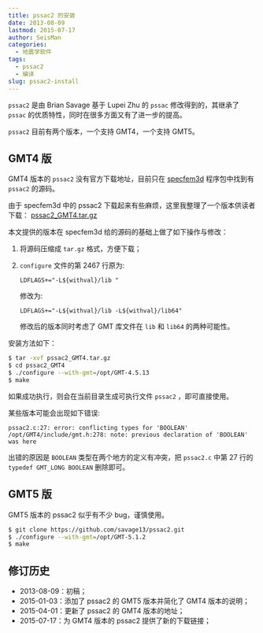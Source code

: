 ```yaml
---
title: pssac2 的安装
date: 2013-08-09
lastmod: 2015-07-17
author: SeisMan
categories:
  - 地震学软件
tags:
  - pssac2
  - 编译
slug: pssac2-install
---
```


`pssac2` 是由 Brian Savage 基于 Lupei Zhu 的 `pssac` 修改得到的，其继承了 `pssac`
的优质特性，同时在很多方面又有了进一步的提高。

`pssac2` 目前有两个版本，一个支持 GMT4，一个支持 GMT5。

<!--more-->

## GMT4 版

GMT4 版本的 `pssac2` 没有官方下载地址，目前只在 [specfem3d](https://github.com/geodynamics/specfem3d/tree/master/utils/ADJOINT_TOMOGRAPHY_TOOLS/measure_adj/UTIL/pssac2) 程序包中找到有
`pssac2` 的源码。

由于 specfem3d 中的 pssac2 下载起来有些麻烦，这里我整理了一个版本供读者下载：
[pssac2_GMT4.tar.gz](http://7j1zxm.com1.z0.glb.clouddn.com/downloads/pssac2_GMT4.tar.gz)

本文提供的版本在 specfem3d 给的源码的基础上做了如下操作与修改：

1.  将源码压缩成 `tar.gz` 格式，方便下载；
2.  `configure` 文件的第 2467 行原为:

        LDFLAGS+="-L${withval}/lib "

    修改为:

        LDFLAGS+="-L${withval}/lib -L${withval}/lib64"

    修改后的版本同时考虑了 GMT 库文件在 `lib` 和 `lib64` 的两种可能性。

安装方法如下：

``` bash
$ tar -xvf pssac2_GMT4.tar.gz
$ cd pssac2_GMT4
$ ./configure --with-gmt=/opt/GMT-4.5.13
$ make
```

如果成功执行，则会在当前目录生成可执行文件 `pssac2` ，即可直接使用。

某些版本可能会出现如下错误:

    pssac2.c:27: error: conflicting types for 'BOOLEAN'
    /opt/GMT4/include/gmt.h:278: note: previous declaration of 'BOOLEAN' was here

出错的原因是 `BOOLEAN` 类型在两个地方的定义有冲突，把 `pssac2.c` 中第 27 行的
`typedef GMT_LONG BOOLEAN` 删除即可。

## GMT5 版

GMT5 版本的 pssac2 似乎有不少 bug，谨慎使用。

``` bash
$ git clone https://github.com/savage13/pssac2.git
$ ./configure --with-gmt=/opt/GMT-5.1.2
$ make
```

## 修订历史

-   2013-08-09：初稿；
-   2015-01-03：添加了 pssac2 的 GMT5 版本并简化了 GMT4 版本的说明；
-   2015-04-01：更新了 pssac2 的 GMT4 版本的地址；
-   2015-07-17：为 GMT4 版本的 pssac2 提供了新的下载链接；
